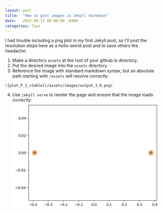 ```yaml
---
layout: post
title:  "How to post images in Jekyll markdown"
date:   2022-09-17 00:00:00 -0400
categories: Tips
---
```

I had trouble including a png plot in my first Jekyll post, so I'll post the resolution steps here as a hello-world post and to save others the headache:

1. Make a directory `assets` at the root of your github.io directory.
2. Put the desired image into the `assets` directory.
3. Reference the image with standard markdown syntax, but an absolute path starting with `/assets` will resolve correctly:
```
![plot_P_2_stable](/assets/images/output_3_0.png)
```
4. Use `jekyll serve` to render the page and ensure that the image loads correctly:
![plot_P_2_stable](/assets/images/output_3_0.png)

